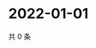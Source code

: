 # 2022-01-01

共 0 条

<!-- BEGIN WEIBO -->
<!-- 最后更新时间 Sat Jan 01 2022 03:07:36 GMT+0800 (China Standard Time) -->

<!-- END WEIBO -->
